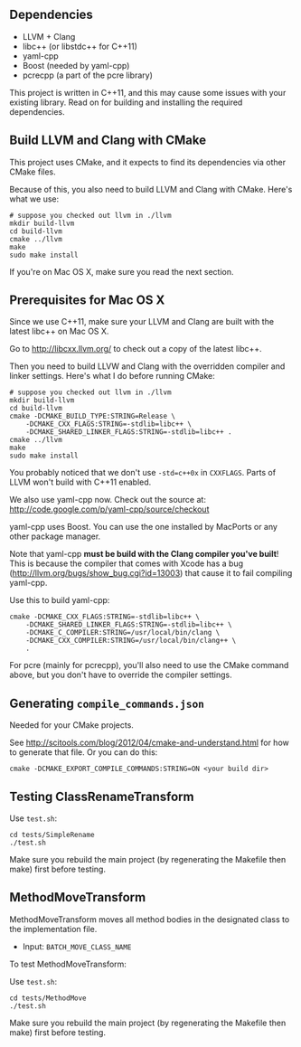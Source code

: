 
## Dependencies

*   LLVM + Clang
*   libc++ (or libstdc++ for C++11)
*   yaml-cpp
*   Boost (needed by yaml-cpp)
*   pcrecpp (a part of the pcre library)

This project is written in C++11, and this may cause some issues with your existing library. Read on for building and installing the required dependencies.


## Build LLVM and Clang with CMake

This project uses CMake, and it expects to find its dependencies via other CMake files.

Because of this, you also need to build LLVM and Clang with CMake. Here's what we use:

    # suppose you checked out llvm in ./llvm
    mkdir build-llvm
    cd build-llvm    
    cmake ../llvm
    make
    sudo make install

If you're on Mac OS X, make sure you read the next section.


## Prerequisites for Mac OS X

Since we use C++11, make sure your LLVM and Clang are built with the latest libc++ on Mac OS X.

Go to http://libcxx.llvm.org/ to check out a copy of the latest libc++.

Then you need to build LLVW and Clang with the overridden compiler and linker settings. Here's what I do before running CMake:

    # suppose you checked out llvm in ./llvm
    mkdir build-llvm
    cd build-llvm    
    cmake -DCMAKE_BUILD_TYPE:STRING=Release \
        -DCMAKE_CXX_FLAGS:STRING=-stdlib=libc++ \
        -DCMAKE_SHARED_LINKER_FLAGS:STRING=-stdlib=libc++ .
    cmake ../llvm
    make
    sudo make install
    
You probably noticed that we don't use `-std=c++0x` in `CXXFLAGS`. Parts of LLVM won't build with C++11 enabled.

We also use yaml-cpp now. Check out the source at: http://code.google.com/p/yaml-cpp/source/checkout

yaml-cpp uses Boost. You can use the one installed by MacPorts or any other package manager.

Note that yaml-cpp **must be build with the Clang compiler you've built**! This is because the compiler that comes with Xcode has a bug (http://llvm.org/bugs/show_bug.cgi?id=13003) that cause it to fail compiling yaml-cpp.

Use this to build yaml-cpp:

    cmake -DCMAKE_CXX_FLAGS:STRING=-stdlib=libc++ \
        -DCMAKE_SHARED_LINKER_FLAGS:STRING=-stdlib=libc++ \
        -DCMAKE_C_COMPILER:STRING=/usr/local/bin/clang \
        -DCMAKE_CXX_COMPILER:STRING=/usr/local/bin/clang++ \
        .

For pcre (mainly for pcrecpp), you'll also need to use the CMake command
above, but you don't have to override the compiler settings.


## Generating `compile_commands.json`

Needed for your CMake projects.

See http://scitools.com/blog/2012/04/cmake-and-understand.html for how to generate that file. Or you can do this:

    cmake -DCMAKE_EXPORT_COMPILE_COMMANDS:STRING=ON <your build dir>


## Testing ClassRenameTransform

Use `test.sh`:

    cd tests/SimpleRename
    ./test.sh

Make sure you rebuild the main project (by regenerating the Makefile then make) first before testing.


## MethodMoveTransform

MethodMoveTransform moves all method bodies in the designated class to the
implementation file.

*   Input: `BATCH_MOVE_CLASS_NAME`

To test MethodMoveTransform:

Use `test.sh`:

    cd tests/MethodMove
    ./test.sh

Make sure you rebuild the main project (by regenerating the Makefile then make) first before testing.

